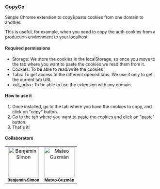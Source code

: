 ### CopyCo

Simple Chrome extension to copy&paste cookies from one domain to another.

This is useful, for example, when you need to copy the auth cookies from a production environment
to your localhost.

#### Required permissions

* Storage: We store the cookies in the localStorage, so once you move to the tab where you want to paste the cookies we read them from it.
* Cookies: To be able to read/write the cookies
* Tabs: To get access to the different opened tabs. We use it only to get the current tab URL.
* <all_urls>: To be able to use the extension with any domain.

#### How to use it

1. Once installed, go to the tab where you have the cookies to copy, and click on "copy" button.
2. Go to the tab where you want to paste the cookies and click on "paste" button.
3. That's it!

#### Collaborators

<table>
  <tr>
    <td align="center">
        <a href="https://github.com/b3nshi">
            <img src="https://avatars0.githubusercontent.com/u/5185291?s=400&v=4" width="100px;" alt="Benjamin Simon"/>
            <br />
            <sub><b>Benjamin Simon</b></sub>
        </a>
    </td>
    <td align="center">
        <a href="https://github.com/mateoguzmana">
            <img src="https://avatars2.githubusercontent.com/u/20783123?s=460&v=4" width="100px;" alt="Mateo Guzmán"/>
            <br />
            <sub><b>Mateo Guzmán</b></sub>
        </a>
    </td>
  </tr>
</table>
